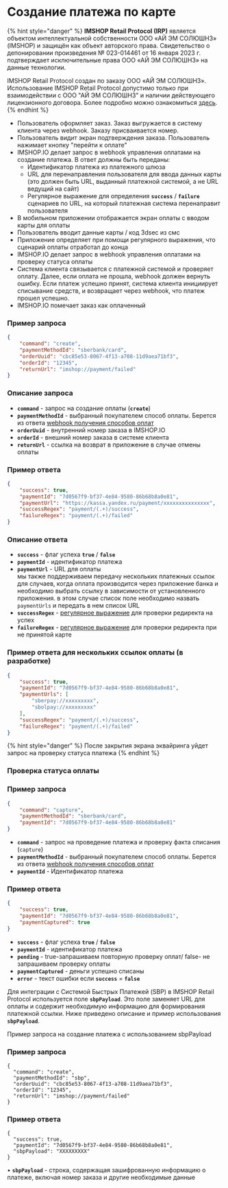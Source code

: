 # Создание платежа по карте

{% hint style="danger" %}
**IMSHOP Retail Protocol (IRP)** является объектом интеллектуальной собственности ООО «АЙ ЭМ СОЛЮШНЗ» (IMSHOP) и защищён как объект авторского права. Свидетельство о депонировании произведения № 023-014461 от 16 января 2023 г. подтверждает исключительные права ООО «АЙ ЭМ СОЛЮШНЗ» на данные технологии.

IMSHOP Retail Protocol создан по заказу ООО «АЙ ЭМ СОЛЮШНЗ». Использование IMSHOP Retail Protocol допустимо только при взаимодействии с ООО "АЙ ЭМ СОЛЮШНЗ" и наличии действующего лицензионного договора. Более подробно можно ознакомиться [здесь](../../../api-license.md).
{% endhint %}

* Пользователь оформляет заказ. Заказ выгружается в систему клиента через webhook. Заказу присваивается номер.
* Пользователь видит экран подтверждения заказа. Пользователь нажимает кнопку "перейти к оплате"
* IMSHOP.IO делает запрос в webhook управления оплатами на создание платежа. В ответ должны быть переданы:
  * Идентификатор платежа из платежного шлюза
  * URL для перенаправления пользователя для ввода данных карты (это должен быть URL, выданный платежной системой, а не URL ведущий на сайт)
  * Регулярное выражение для определения **`success`** / **`failure`** сценариев по URL, на который платежная система перенаправит пользователя
* В мобильном приложении отображается экран оплаты с вводом карты для оплаты
* Пользователь вводит данные карты / код 3dsec из смс
* Приложение определяет при помощи регулярного выражения, что сценарий оплаты отработал до конца
* IMSHOP.IO делает запрос в webhook управления оплатами на проверку статуса оплаты
* Система клиента связывается с платежной системой и проверяет оплату. Далее, если оплата не прошла, webhook должен вернуть ошибку. Если платеж успешно принят, система клиента инициирует списывание средств, и возвращает через webhook, что платеж прошел успешно.
* IMSHOP.IO помечает заказ как оплаченный

### Пример запроса

```json
{
    "command": "create",
    "paymentMethodId": "sberbank/card",
    "orderUuid": "cbc85e53-8067-4f13-a708-11d9aea71bf3",
    "orderId": "12345",
    "returnUrl": "imshop://payment/failed"
}
```

### Описание запроса

* **`command`** - запрос на создание оплаты (**`create`**)
* **`paymentMethodId`** - выбранный покупателем способ оплаты. Берется из ответа [webhook получения способов оплат](../../../osnovnye-integracii/oplaty.md)
* **`orderUuid`** - внутренний номер заказа в IMSHOP.IO
* **`orderId`** - внешний номер заказа в системе клиента
* **`returnUrl`** - ссылка на возврат в приложение в случае отмены оплаты

### Пример ответа&#x20;

```json
{
    "success": true,
    "paymentId": "7d0567f9-bf37-4e84-9580-86b68b8a0e81",
    "paymentUrl": "https://kassa.yandex.ru/payment/xxxxxxxxxxxxxxx",
    "successRegex": "payment/(.+)/success",
    "failureRegex": "payment/(.+)/failed"
}
```

### Описание ответа

* **`success`** - флаг успеха **`true`** / **`false`**
* **`paymentId`** - идентификатор платежа
* **`paymentUrl`** - URL для оплаты\
  мы также поддерживаем передачу нескольких платежных ссылок для случаев, когда оплата производится через приложение банка и необходимо выбрать ссылку в зависимости от установленного приложения. в этом случае список поле необходимо назвать `paymentUrls` и передать в нем список URL
* **`successRegex`** - [регулярное выражение](https://regex101.com/) для проверки редиректа на успех
* **`failureRegex`** - [регулярное выражение](https://regex101.com/) для проверки редиректа при не принятой карте

### Пример ответа для нескольких ссылок оплаты (в разработке)

```json
{
    "success": true,
    "paymentId": "7d0567f9-bf37-4e84-9580-86b68b8a0e81",
    "paymentUrls": [
        "sberpay://xxxxxxxxx",
        "sbolpay://xxxxxxxxx"
    ],
    "successRegex": "payment/(.+)/success",
    "failureRegex": "payment/(.+)/failed"
}
```

{% hint style="danger" %}
После закрытия экрана эквайринга уйдет запрос на проверку статуса платежа
{% endhint %}

### Проверка статуса оплаты

### **Пример запроса**

```json
{
    "command": "capture",
    "paymentMethodId": "sberbank/card",
    "paymentId": "7d0567f9-bf37-4e84-9580-86b68b8a0e81"
}
```

* **`command`** - запрос на проведение платежа и проверку факта списания (`capture`)
* **`paymentMethodId`** - выбранный покупателем способ оплаты. Берется из ответа [webhook получения способов оплат](../../../osnovnye-integracii/oplaty.md)
* **`paymentId`** - Идентификатор платежа

### **Пример ответа**

```json
{
    "success": true,
    "paymentId": "7d0567f9-bf37-4e84-9580-86b68b8a0e81",
    "paymentCaptured": true
}
```

* **`success`** - флаг успеха **`true`** / **`false`**
* **`paymentId`** - идентификатор платежа
* **`pending`** - true-запрашиваем повторную проверку оплат/ false- не запрашиваем проверку оплаты
* **`paymentCaptured`** - деньги успешно списаны
* **`error`** - текст ошибки если **`success`** = **`false`**

Для интеграции с Системой Быстрых Платежей (SBP) в IMSHOP Retail Protocol используется поле **`sbpPayload`**. Это поле заменяет URL для оплаты и содержит необходимую информацию для формирования платежной ссылки. Ниже приведено описание и пример использования **`sbpPayload`**.

Пример запроса на создание платежа с использованием sbpPayload

### **Пример запроса**

```
{
  "command": "create",
  "paymentMethodId": "sbp",
  "orderUuid": "cbc85e53-8067-4f13-a708-11d9aea71bf3",
  "orderId": "12345",
  "returnUrl": "imshop://payment/failed"
}
```

### **Пример ответа**

```
{
  "success": true,
  "paymentId": "7d0567f9-bf37-4e84-9580-86b68b8a0e81",
  "sbpPayload": "XXXXXXXXX"
}

```

• **`sbpPayload`** - строка, содержащая зашифрованную информацию о платеже, включая номер заказа и другие необходимые данные

